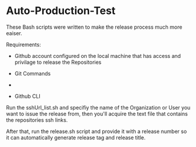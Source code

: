 # Auto-Production-Test
These Bash scripts were written to make the release process much more eaiser.

Requirements:
    
   - Github account configured on the local machine
     that has access and privilage to release the 
     Repositories
     
   - Git Commands
   - 
   - Github CLI

   Run the sshUrl_list.sh and specifiy the name of the Organization or User you want to issue the
release from, then you'll acquire the text file that contains the repositories ssh links. 

   After that, run the release.sh script and provide it with a release number so it can automatically
generate release tag and release title.
